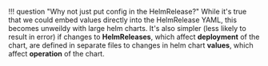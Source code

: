 !!! question "Why not just put config in the HelmRelease?"
    While it's true that we could embed values directly into the HelmRelease YAML, this becomes unweildy with large helm charts. It's also simpler (less likely to result in error) if changes to **HelmReleases**, which affect **deployment** of the chart, are defined in separate files to changes in helm chart **values**, which affect **operation** of the chart.